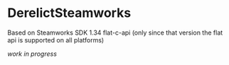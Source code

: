 # DerelictSteamworks

Based on Steamworks SDK 1.34 flat-c-api (only since that version the flat api is supported on all platforms)

*work in progress*